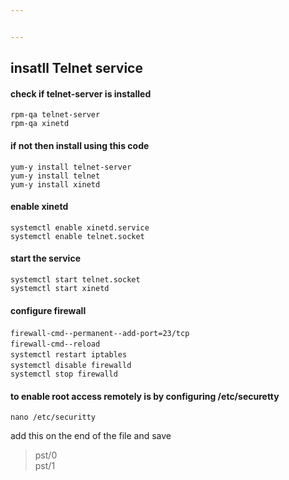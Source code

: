 ```yaml
---


---
```


<h2 id="insatll-telnet-service">insatll Telnet service</h2>
<h4 id="check-if-telnet-server-is-installed">check if telnet-server is installed</h4>
<pre><code>rpm-qa telnet-server 
rpm-qa xinetd
</code></pre>
<h4 id="if-not-then-install-using-this-code">if not then install using this code</h4>
<pre><code>yum-y install telnet-server 
yum-y install telnet 
yum-y install xinetd
</code></pre>
<h4 id="enable-xinetd">enable xinetd</h4>
<pre><code>systemctl enable xinetd.service 				
systemctl enable telnet.socket
</code></pre>
<h4 id="start-the-service">start the service</h4>
<pre><code>systemctl start telnet.socket 
systemctl start xinetd
</code></pre>
<h4 id="configure-firewall">configure firewall</h4>
<pre><code>firewall-cmd--permanent--add-port=23/tcp 　　
firewall-cmd--reload 　　
systemctl restart iptables 　　
systemctl disable firewalld 　　
systemctl stop firewalld
</code></pre>
<h4 id="to-enable-root-access-remotely-is-by-configuring-etcsecuretty">to enable root access remotely is by configuring /etc/securetty</h4>
<pre><code>nano /etc/securitty
</code></pre>
<p>add this on the end of the file and save</p>
<blockquote>
<p>pst/0<br>
pst/1</p>
</blockquote>


